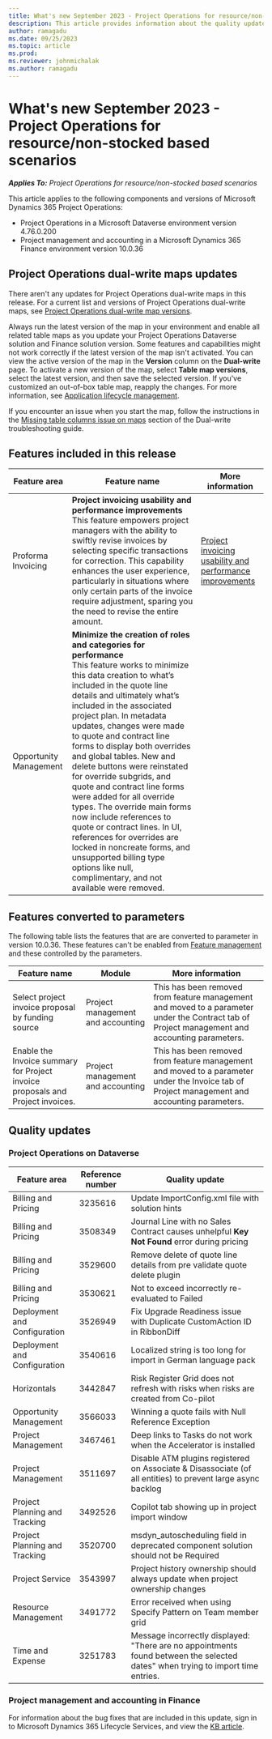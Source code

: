 ```yaml
---
title: What's new September 2023 - Project Operations for resource/non-stocked based scenarios
description: This article provides information about the quality updates that are available in the September 2023 release of Microsoft Dynamics 365 Project Operations for resource/non-stocked based scenarios.
author: ramagadu
ms.date: 09/25/2023
ms.topic: article
ms.prod:
ms.reviewer: johnmichalak 
ms.author: ramagadu
---
```


# What's new September 2023 - Project Operations for resource/non-stocked based scenarios

_**Applies To:** Project Operations for resource/non-stocked based scenarios_

This article applies to the following components and versions of Microsoft Dynamics 365 Project Operations:

- Project Operations in a Microsoft Dataverse environment version 4.76.0.200
- Project management and accounting in a Microsoft Dynamics 365 Finance environment version 10.0.36

## Project Operations dual-write maps updates

There aren't any updates for Project Operations dual-write maps in this release. For a current list and versions of Project Operations dual-write maps, see [Project Operations dual-write map versions](../environment/resource-dual-write-maps.md).

Always run the latest version of the map in your environment and enable all related table maps as you update your Project Operations Dataverse solution and Finance solution version. Some features and capabilities might not work correctly if the latest version of the map isn't activated. You can view the active version of the map in the **Version** column on the **Dual-write** page. To activate a new version of the map, select **Table map versions**, select the latest version, and then save the selected version. If you've customized an out-of-box table map, reapply the changes. For more information, see [Application lifecycle management](/dynamics365/fin-ops-core/dev-itpro/data-entities/dual-write/app-lifecycle-management).

If you encounter an issue when you start the map, follow the instructions in the [Missing table columns issue on maps](/dynamics365/fin-ops-core/dev-itpro/data-entities/dual-write/dual-write-troubleshooting-finops-upgrades#missing-table-columns-issue-on-maps) section of the Dual-write troubleshooting guide.

## Features included in this release

| Feature area | Feature name | More information |
| --- | --- | --- |
|Proforma Invoicing| **Project invoicing usability and performance improvements**</br>This feature empowers project managers with the ability to swiftly revise invoices by selecting specific transactions for correction. This capability enhances the user experience, particularly in situations where only certain parts of the invoice require adjustment, sparing you the need to revise the entire amount.| [Project invoicing usability and performance improvements](/dynamics365/project-operations/proforma-invoicing/revise-project-invoices) |
|Opportunity Management| **Minimize the creation of roles and categories for performance**</br>This feature works to minimize this data creation to what’s included in the quote line details and ultimately what’s included in the associated project plan. In metadata updates, changes were made to quote and contract line forms to display both overrides and global tables. New and delete buttons were reinstated for override subgrids, and quote and contract line forms were added for all override types. The override main forms now include references to quote or contract lines. In UI, references for overrides are locked in noncreate forms, and unsupported billing type options like null, complimentary, and not available were removed.| |

## Features converted to parameters

The following table lists the features that are are converted to parameter in version 10.0.36. These features can't be enabled from  [Feature management](/dynamics365/fin-ops-core/fin-ops/get-started/feature-management/feature-management-overview) and these controlled by the parameters.

| Feature name | Module | More information|
| --- | --- | --- |
|Select project invoice proposal by funding source|Project management and accounting|This has been removed from feature management and moved to a parameter under the Contract tab of Project management and accounting parameters.|
|Enable the Invoice summary for Project invoice proposals and Project invoices.|Project management and accounting|This has been removed from feature management and moved to a parameter under the Invoice tab of Project management and accounting parameters. |

## Quality updates

### Project Operations on Dataverse

| Feature area | Reference number | Quality update |
| --- | --- | --- |
|Billing and Pricing|3235616|Update ImportConfig.xml file with solution hints|
|Billing and Pricing|3508349|Journal Line with no Sales Contract causes unhelpful **Key Not Found** error during pricing|
|Billing and Pricing|3529600|Remove delete of quote line details from pre validate quote delete plugin|
|Billing and Pricing|3530621|Not to exceed incorrectly re-evaluated to Failed|
|Deployment and Configuration|3526949|Fix Upgrade Readiness issue with Duplicate CustomAction ID in RibbonDiff|
|Deployment and Configuration|3540616|Localized string is too long for import in German language pack|
|Horizontals|3442847|Risk Register Grid does not refresh with risks when risks are created from Co-pilot|
|Opportunity Management|3566033|Winning a quote fails with Null Reference Exception|
|Project Management|3467461|Deep links to Tasks do not work when the Accelerator is installed|
|Project Management|3511697|Disable ATM plugins registered on Associate & Disassociate (of all entities) to prevent large async backlog|
|Project Planning and Tracking|3492526|Copilot tab showing up in project import window|
|Project Planning and Tracking|3520700|msdyn_autoscheduling field in deprecated component solution should not be Required|
|Project Service|3543997|Project history ownership should always update when project ownership changes|
|Resource Management|3491772|Error received when using Specify Pattern on Team member grid|
|Time and Expense|3251783|Message incorrectly displayed: "There are no appointments found between the selected dates" when trying to import time entries.|

### Project management and accounting in Finance

For information about the bug fixes that are included in this update, sign in to Microsoft Dynamics 365 Lifecycle Services, and view the [KB article](https://fix.lcs.dynamics.com/Issue/Details?bugId=831854).
